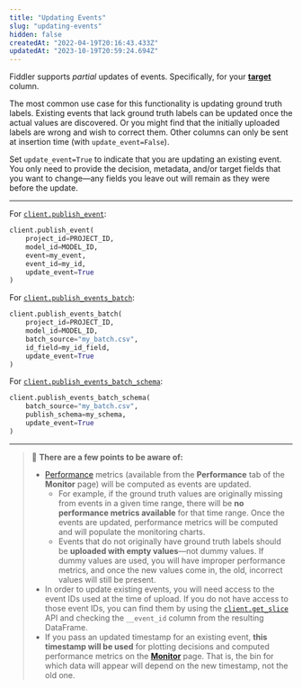 ```yaml
---
title: "Updating Events"
slug: "updating-events"
hidden: false
createdAt: "2022-04-19T20:16:43.433Z"
updatedAt: "2023-10-19T20:59:24.694Z"
---
```

Fiddler supports _partial_ updates of events. Specifically, for your **[target](ref:fdlmodelinfo)** column. 

The most common use case for this functionality is updating ground truth labels. Existing events that lack ground truth labels can be updated once the actual values are discovered. Or you might find that the initially uploaded labels are wrong and wish to correct them. Other columns can only be sent at insertion time (with `update_event=False`).

Set `update_event=True` to indicate that you are updating an existing event. You only need to provide the decision, metadata, and/or target fields that you want to change—any fields you leave out will remain as they were before the update.

***



For [`client.publish_event`](ref:clientpublish_event):

```python
client.publish_event(
    project_id=PROJECT_ID,
    model_id=MODEL_ID,
    event=my_event,
    event_id=my_id,
    update_event=True
)
```



For [`client.publish_events_batch`](ref:clientpublish_events_batch):

```python
client.publish_events_batch(
    project_id=PROJECT_ID,
    model_id=MODEL_ID,
    batch_source="my_batch.csv",
    id_field=my_id_field,
    update_event=True
)
```



For [`client.publish_events_batch_schema`](ref:clientpublish_events_batch_schema):

```python
client.publish_events_batch_schema(
    batch_source="my_batch.csv",
    publish_schema=my_schema,
    update_event=True
)
```



***



> 📘 **There are a few points to be aware of:**
> 
> - [Performance](doc:performance) metrics (available from the **Performance** tab of the **Monitor** page) will be computed as events are updated.
>   - For example, if the ground truth values are originally missing from events in a given time range, there will be **no performance metrics available** for that time range. Once the events are updated, performance metrics will be computed and will populate the monitoring charts.
>   - Events that do not originally have ground truth labels should be **uploaded with empty values**—not dummy values. If dummy values are used, you will have improper performance metrics, and once the new values come in, the old, incorrect values will still be present.
> - In order to update existing events, you will need access to the event IDs used at the time of upload. If you do not have access to those event IDs, you can find them by using the [`client.get_slice`](ref:clientget_slice) API and checking the `__event_id` column from the resulting DataFrame.
> - If you pass an updated timestamp for an existing event, **this timestamp will be used** for plotting decisions and computed performance metrics on the **[Monitor](doc:monitoring-ui)** page. That is, the bin for which data will appear will depend on the new timestamp, not the old one.